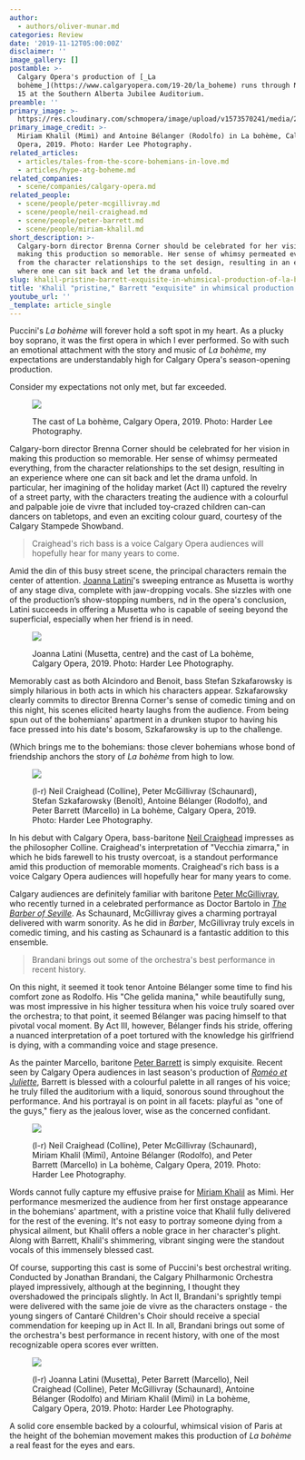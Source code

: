 ```yaml
---
author:
  - authors/oliver-munar.md
categories: Review
date: '2019-11-12T05:00:00Z'
disclaimer: ''
image_gallery: []
postamble: >-
  Calgary Opera's production of [_La
  bohème_](https://www.calgaryopera.com/19-20/la_boheme) runs through November
  15 at the Southern Alberta Jubilee Auditorium.
preamble: ''
primary_image: >-
  https://res.cloudinary.com/schmopera/image/upload/v1573570241/media/2019/11/sq342_calgaryopera_MiriamKhalil_AntoineBelanger_photoHarderLeePhotography_poqlfz.jpg
primary_image_credit: >-
  Miriam Khalil (Mimì) and Antoine Bélanger (Rodolfo) in La bohème, Calgary
  Opera, 2019. Photo: Harder Lee Photography.
related_articles:
  - articles/tales-from-the-score-bohemians-in-love.md
  - articles/hype-atg-boheme.md
related_companies:
  - scene/companies/calgary-opera.md
related_people:
  - scene/people/peter-mcgillivray.md
  - scene/people/neil-craighead.md
  - scene/people/peter-barrett.md
  - scene/people/miriam-khalil.md
short_description: >-
  Calgary-born director Brenna Corner should be celebrated for her vision in
  making this production so memorable. Her sense of whimsy permeated everything,
  from the character relationships to the set design, resulting in an experience
  where one can sit back and let the drama unfold.
slug: khalil-pristine-barrett-exquisite-in-whimsical-production-of-la-boheme
title: 'Khalil "pristine," Barrett "exquisite" in whimsical production of La bohème'
youtube_url: ''
_template: article_single
---
```


Puccini's _La bohème_ will forever hold a soft spot in my heart. As a plucky boy soprano, it was the first opera in which I ever performed. So with such an emotional attachment with the story and music of _La bohème_, my expectations are understandably high for Calgary Opera's season-opening production.

Consider my expectations not only met, but far exceeded.

<figure data-type="image">

![](https://res.cloudinary.com/schmopera/image/upload/v1573570282/media/2019/11/218_calgaryopera_CastofLaBoheme_PhotoHarderLeePhotography_moskcr.jpg)

<figcaption>The cast of La bohème, Calgary Opera, 2019. Photo: Harder Lee Photography.</figcaption>  
</figure>

Calgary-born director Brenna Corner should be celebrated for her vision in making this production so memorable. Her sense of whimsy permeated everything, from the character relationships to the set design, resulting in an experience where one can sit back and let the drama unfold. In particular, her imagining of the holiday market (Act II) captured the revelry of a street party, with the characters treating the audience with a colourful and palpable joie de vivre that included toy-crazed children can-can dancers on tabletops, and even an exciting colour guard, courtesy of the Calgary Stampede Showband.

> Craighead's rich bass is a voice Calgary Opera audiences will hopefully hear for many years to come.

Amid the din of this busy street scene, the principal characters remain the center of attention. [Joanna Latini](/scene/people/joanna-latini/)'s sweeping entrance as Musetta is worthy of any stage diva, complete with jaw-dropping vocals. She sizzles with one of the production’s show-stopping numbers, nd in the opera's conclusion, Latini succeeds in offering a Musetta who is capable of seeing beyond the superficial, especially when her friend is in need.

<figure data-type="image">

![](https://res.cloudinary.com/schmopera/image/upload/v1573570302/media/2019/11/155_calgaryopera_CastofLaBoheme_PhotoHarderLeePhotography_pyqt0r.jpg)

<figcaption>Joanna Latini (Musetta, centre) and the cast of La bohème, Calgary Opera, 2019. Photo: Harder Lee Photography.</figcaption>  
</figure>

Memorably cast as both Alcindoro and Benoit, bass Stefan Szkafarowsky is simply hilarious in both acts in which his characters appear. Szkafarowsky clearly commits to director Brenna Corner's sense of comedic timing and on this night, his scenes elicited hearty laughs from the audience. From being spun out of the bohemians' apartment in a drunken stupor to having his face pressed into his date's bosom, Szkafarowsky is up to the challenge.

(Which brings me to the bohemians: those clever bohemians whose bond of friendship anchors the story of _La bohème_ from high to low.

<figure data-type="image">

![](https://res.cloudinary.com/schmopera/image/upload/v1573570351/media/2019/11/326_calgaryopera_NeilCraighead_PeterMcGillivray_StefanSzkafarowsky_AntoineBelanger_PeterBarrett_PhotoHarderLeePhotography_hn6wps.jpg)

<figcaption>(l-r) Neil Craighead (Colline), Peter McGillivray (Schaunard), Stefan Szkafarowsky (Benoît), Antoine Bélanger (Rodolfo), and Peter Barrett (Marcello) in La bohème, Calgary Opera, 2019. Photo: Harder Lee Photography.</figcaption>  
</figure>

In his debut with Calgary Opera, bass-baritone [Neil Craighead](/talking-with-singers-neil-craighead/) impresses as the philosopher Colline. Craighead's interpretation of "Vecchia zimarra," in which he bids farewell to his trusty overcoat, is a standout performance amid this production of memorable moments. Craighead's rich bass is a voice Calgary Opera audiences will hopefully hear for many years to come.

Calgary audiences are definitely familiar with baritone [Peter McGillivray](/talking-with-singers-peter-mcgillivray/), who recently turned in a celebrated performance as Doctor Bartolo in [_The Barber of Seville_](/calgary-opera-delivers-comedy-gold-with-well-cast-barber/). As Schaunard, McGillivray gives a charming portrayal delivered with warm sonority. As he did in _Barber_, McGillivray truly excels in comedic timing, and his casting as Schaunard is a fantastic addition to this ensemble.

> Brandani brings out some of the orchestra's best performance in recent history.

On this night, it seemed it took tenor Antoine Bélanger some time to find his comfort zone as Rodolfo. His "Che gelida manina," while beautifully sung, was most impressive in his higher tessitura when his voice truly soared over the orchestra; to that point, it seemed Bélanger was pacing himself to that pivotal vocal moment. By Act III, however, Bélanger finds his stride, offering a nuanced interpretation of a poet tortured with the knowledge his girlfriend is dying, with a commanding voice and stage presence.

As the painter Marcello, baritone [Peter Barrett](/scene/people/peter-barrett/) is simply exquisite. Recent seen by Calgary Opera audiences in last season's production of [_Roméo et Juliette_](/star-crossd-lovers-cross-artistic-lines-in-new-co-production/), Barrett is blessed with a colourful palette in all ranges of his voice; he truly filled the auditorium with a liquid, sonorous sound throughout the performance. And his portrayal is on point in all facets: playful as "one of the guys," fiery as the jealous lover, wise as the concerned confidant.

<figure data-type="image">

![](https://res.cloudinary.com/schmopera/image/upload/v1573570654/media/2019/11/679_calgaryopera_NeilCraighead_PeterMcGillivray_MiriamKhalil_AntoineBelanger_PeterBarrett_PhotoHarderLeePhotography_krdkte.jpg)

<figcaption>(l-r) Neil Craighead (Colline), Peter McGillivray (Schaunard), Miriam Khalil (Mimì), Antoine Bélanger (Rodolfo), and Peter Barrett (Marcello) in La bohème, Calgary Opera, 2019. Photo: Harder Lee Photography.</figcaption>  
</figure>

Words cannot fully capture my effusive praise for [Miriam Khalil](/scene/people/miriam-khalil/) as Mimì. Her performance mesmerized the audience from her first onstage appearance in the bohemians' apartment, with a pristine voice that Khalil fully delivered for the rest of the evening. It's not easy to portray someone dying from a physical ailment, but Khalil offers a noble grace in her character's plight. Along with Barrett, Khalil's shimmering, vibrant singing were the standout vocals of this immensely blessed cast.

Of course, supporting this cast is some of Puccini's best orchestral writing. Conducted by Jonathan Brandani, the Calgary Philharmonic Orchestra played impressively, although at the beginning, I thought they overshadowed the principals slightly. In Act II, Brandani's sprightly tempi were delivered with the same joie de vivre as the characters onstage - the young singers of Cantaré Children's Choir should receive a special commendation for keeping up in Act II. In all, Brandani brings out some of the orchestra's best performance in recent history, with one of the most recognizable opera scores ever written.

<figure data-type="image">

![](https://res.cloudinary.com/schmopera/image/upload/v1573570793/media/2019/11/521_calgaryopera_JoannaLatini_PeterBarrett_NeilCraighead_PeterMcGillivray_AntoineBelanger_MiriamKhalil_PhotoHarderLeePhotography_gcrmp3.jpg)

<figcaption>(l-r) Joanna Latini (Musetta), Peter Barrett (Marcello), Neil Craighead (Colline), Peter McGillivray (Schaunard), Antoine Bélanger (Rodolfo) and Miriam Khalil (Mimì) in La bohème, Calgary Opera, 2019. Photo: Harder Lee Photography.</figcaption>  
</figure>

A solid core ensemble backed by a colourful, whimsical vision of Paris at the height of the bohemian movement makes this production of _La bohème_ a real feast for the eyes and ears.
